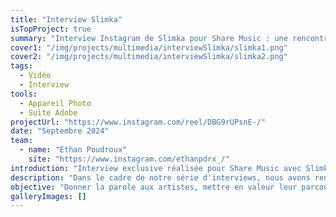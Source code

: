 ```yaml
---
title: "Interview Slimka"
isTopProject: true
summary: "Interview Instagram de Slimka pour Share Music : une rencontre avec un artiste qui fait bouger la scène rap."
cover1: "/img/projects/multimedia/interviewSlimka/slimka1.png"
cover2: "/img/projects/multimedia/interviewSlimka/slimka2.png"
tags:
  - Vidéo
  - Interview
tools:
  - Appareil Photo
  - Suite Adobe
projectUrl: "https://www.instagram.com/reel/DBG9rUPsnE-/"
date: "Septembre 2024"
team:
  - name: "Ethan Poudroux"
    site: "https://www.instagram.com/ethanpdrx_/"
introduction: "Interview exclusive réalisée pour Share Music avec Slimka, figure confirmée de la scène rap francophone."
description: "Dans le cadre de notre série d'interviews, nous avons rencontré Slimka pour parler de son actu, de son processus créatif et de sa vision de la scène rap. En tant que photographe et vidéaste, j'ai assuré la captation et le montage de l'interview, tout en veillant à conserver l'esthétique visuelle propre à Share Music. Ce format, diffusé sur Instagram, vise à offrir un échange authentique et percutant entre l'artiste et notre communauté."
objective: "Donner la parole aux artistes, mettre en valeur leur parcours et créer un contenu qualitatif et accessible pour les fans de rap, tout en renforçant l'image de Share Music comme média de référence."
galleryImages: []
---
```


